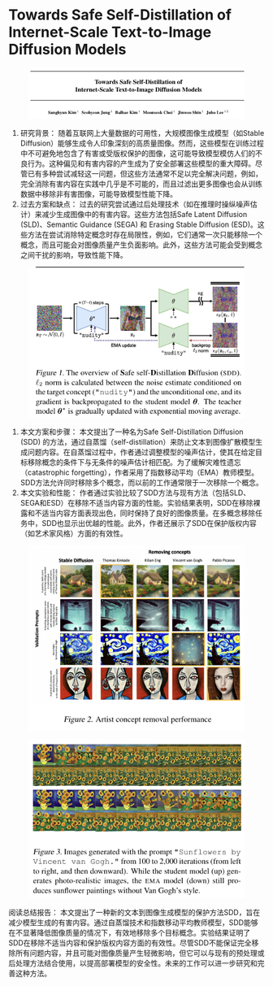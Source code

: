 # Towards Safe Self-Distillation of  Internet-Scale Text-to-Image Diffusion Models

<figure><img src="../.gitbook/assets/image (7) (1) (1) (1) (1) (1) (1) (1) (1) (1) (1) (1) (1) (1) (1) (1) (1) (1) (1) (1) (1) (1) (1) (1) (1) (1) (1) (1) (1) (1) (1) (1) (1) (1) (1) (1) (1) (1) (1) (1) (1) (1) (1) (1) (1).png" alt=""><figcaption></figcaption></figure>

1. 研究背景： 随着互联网上大量数据的可用性，大规模图像生成模型（如Stable Diffusion）能够生成令人印象深刻的高质量图像。然而，这些模型在训练过程中不可避免地包含了有害或受版权保护的图像，这可能导致模型模仿人们的不良行为。这种偏见和有害内容的产生成为了安全部署这些模型的重大障碍。尽管已有多种尝试减轻这一问题，但这些方法通常不足以完全解决问题，例如，完全消除有害内容在实践中几乎是不可能的，而且过滤出更多图像也会从训练数据中移除非有害图像，可能导致模型性能下降。
2. 过去方案和缺点： 过去的研究尝试通过后处理技术（如在推理时操纵噪声估计）来减少生成图像中的有害内容。这些方法包括Safe Latent Diffusion (SLD)、Semantic Guidance (SEGA) 和 Erasing Stable Diffusion (ESD)。这些方法在尝试消除特定概念时存在局限性，例如，它们通常一次只能移除一个概念，而且可能会对图像质量产生负面影响。此外，这些方法可能会受到概念之间干扰的影响，导致性能下降。

<figure><img src="../.gitbook/assets/image (1) (1) (1) (1) (1) (1) (1) (1) (1) (1) (1) (1) (1) (1) (1) (1) (1) (1) (1) (1) (1) (1) (1) (1) (1) (1) (1) (1) (1) (1) (1) (1) (1) (1) (1) (1) (1) (1) (1) (1) (1) (1) (1) (1) (1) (1) (1) (1) (1) (1) (1) (1) (1) (1) (1) (1) (1) (1) (1) (1)  (25).png" alt=""><figcaption></figcaption></figure>

1. 本文方案和步骤： 本文提出了一种名为Safe Self-Distillation Diffusion (SDD) 的方法，通过自蒸馏（self-distillation）来防止文本到图像扩散模型生成问题内容。在自蒸馏过程中，作者通过调整模型的噪声估计，使其在给定目标移除概念的条件下与无条件的噪声估计相匹配。为了缓解灾难性遗忘（catastrophic forgetting），作者采用了指数移动平均（EMA）教师模型。SDD方法允许同时移除多个概念，而以前的工作通常限于一次移除一个概念。
2. 本文实验和性能： 作者通过实验比较了SDD方法与现有方法（包括SLD、SEGA和ESD）在移除不适当内容方面的性能。实验结果表明，SDD在移除裸露和不适当内容方面表现出色，同时保持了良好的图像质量。在多概念移除任务中，SDD也显示出优越的性能。此外，作者还展示了SDD在保护版权内容（如艺术家风格）方面的有效性。

<figure><img src="../.gitbook/assets/image (2) (1) (1) (1) (1) (1) (1) (1) (1) (1) (1) (1) (1) (1) (1) (1) (1) (1) (1) (1) (1) (1) (1) (1) (1) (1) (1) (1) (1) (1) (1) (1) (1) (1) (1) (1) (1) (1) (1) (1) (1) (1) (1) (1) (1) (1) (1) (1) (1) (1) (1) (1) (1) (1) (1) (1) (1) (1) (1) (1)  (23).png" alt=""><figcaption></figcaption></figure>

<figure><img src="../.gitbook/assets/image (3) (1) (1) (1) (1) (1) (1) (1) (1) (1) (1) (1) (1) (1) (1) (1) (1) (1) (1) (1) (1) (1) (1) (1) (1) (1) (1) (1) (1) (1) (1) (1) (1) (1) (1) (1) (1) (1) (1) (1) (1) (1) (1) (1) (1) (1) (1) (1) (1) (1) (1) (1) (1) (1) (1) (1) (1) (1) (1) (1)  (14).png" alt=""><figcaption></figcaption></figure>

阅读总结报告： 本文提出了一种新的文本到图像生成模型的保护方法SDD，旨在减少模型生成的有害内容。通过自蒸馏技术和指数移动平均教师模型，SDD能够在不显著降低图像质量的情况下，有效地移除多个目标概念。实验结果证明了SDD在移除不适当内容和保护版权内容方面的有效性。尽管SDD不能保证完全移除所有问题内容，并且可能对图像质量产生轻微影响，但它可以与现有的预处理或后处理方法结合使用，以提高部署模型的安全性。未来的工作可以进一步研究和完善这种方法。
